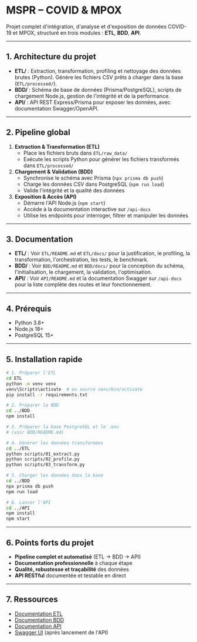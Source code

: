 # MSPR – COVID & MPOX

Projet complet d'intégration, d'analyse et d'exposition de données COVID-19 et MPOX, structuré en trois modules : **ETL**, **BDD**, **API**.

---

## 1. Architecture du projet

- **ETL/** : Extraction, transformation, profiling et nettoyage des données brutes (Python). Génère les fichiers CSV prêts à charger dans la base (`ETL/processed/`).
- **BDD/** : Schéma de base de données (Prisma/PostgreSQL), scripts de chargement Node.js, gestion de l'intégrité et de la performance.
- **API/** : API REST Express/Prisma pour exposer les données, avec documentation Swagger/OpenAPI.

---

## 2. Pipeline global

1. **Extraction & Transformation (ETL)**
   - Place les fichiers bruts dans `ETL/raw_data/`
   - Exécute les scripts Python pour générer les fichiers transformés dans `ETL/processed/`
2. **Chargement & Validation (BDD)**
   - Synchronise le schéma avec Prisma (`npx prisma db push`)
   - Charge les données CSV dans PostgreSQL (`npm run load`)
   - Valide l'intégrité et la qualité des données
3. **Exposition & Accès (API)**
   - Démarre l'API Node.js (`npm start`)
   - Accède à la documentation interactive sur `/api-docs`
   - Utilise les endpoints pour interroger, filtrer et manipuler les données

---

## 3. Documentation

- **ETL/** : Voir `ETL/README.md` et `ETL/docs/` pour la justification, le profiling, la transformation, l'orchestration, les tests, le benchmark.
- **BDD/** : Voir `BDD/README.md` et `BDD/docs/` pour la conception du schéma, l'initialisation, le chargement, la validation, l'optimisation.
- **API/** : Voir `API/README.md` et la documentation Swagger sur `/api-docs` pour la liste complète des routes et leur fonctionnement.

---

## 4. Prérequis

- Python 3.8+
- Node.js 18+
- PostgreSQL 15+

---

## 5. Installation rapide

```bash
# 1. Préparer l'ETL
cd ETL
python -m venv venv
venv\Scripts\activate  # ou source venv/bin/activate
pip install -r requirements.txt

# 2. Préparer la BDD
cd ../BDD
npm install

# 3. Préparer la base PostgreSQL et le .env
# (voir BDD/README.md)

# 4. Générer les données transformées
cd ../ETL
python scripts/01_extract.py
python scripts/02_profile.py
python scripts/03_transform.py

# 5. Charger les données dans la base
cd ../BDD
npx prisma db push
npm run load

# 6. Lancer l'API
cd ../API
npm install
npm start
```

---

## 6. Points forts du projet

- **Pipeline complet et automatisé** (ETL → BDD → API)
- **Documentation professionnelle** à chaque étape
- **Qualité, robustesse et traçabilité** des données
- **API RESTful** documentée et testable en direct

---

## 7. Ressources

- [Documentation ETL](ETL/README.md)
- [Documentation BDD](BDD/README.md)
- [Documentation API](API/README.md)
- [Swagger UI](http://localhost:3000/api-docs) (après lancement de l'API)
